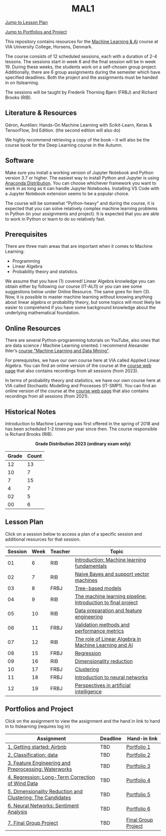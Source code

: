 <h1 align="center">MAL1</h1>

[Jump to Lesson Plan](#lesson-plan)

[Jump to Portfolios and Project](#portfolios-and-project)

This repository contains resources for the [Machine Learning & AI](https://en.via.dk/tmh-courses/introduction-to-machine-learning) course at VIA University College, Horsens, Denmark.

The course consists of 12 scheduled sessions, each with a duration of 2-4 lessons. The sessions start in week 6 and the final session will be in week 19. During these weeks, the students work on a self-chosen group project. Additionally, there are 6 group assignments during the semester which have specified deadlines. Both the project and the assignments must be handed in on Itslearning.

The sessions will be taught by Frederik Thorning Bjørn (FRBJ) and Richard Brooks (RIB).

## Literature & Resources

Géron, Aurélien: Hands-On Machine Learning with Scikit-Learn, Keras & TensorFlow, 3rd Edition. (the second edition will also do)

We highly recommend retrieving a copy of the book – it will also be the course book for the Deep Learning course in the Autumn.

## Software

Make sure you install a working version of Jupyter Notebook and Python version 3.7 or higher. The easiest way to install Python and Jupyter is using [Anaconda Distribution](https://www.anaconda.com/products/distribution). You can choose whichever framework you want to work in as long as it can handle Jupyter Notebooks. Installing VS Code with a Jupyter Notebook extension seems to be a popular choice.

The course will be somewhat "Python-heavy" and during the course, it is expected that you can solve relatively complex machine learning problems in Python (in your assignments and project). It is expected that you are able to work in Python or learn to do so relatively fast.

## Prerequisites

There are three main areas that are important when it comes to Machine Learning:

- Programming
- Linear Algebra
- Probability theory and statistics.

We assume that you have (1) covered! Linear Algebra knowledge you can obtain either by following our course (IT-ALI1) or you can see some suggestions below under Online Resource. The same goes for item (3). Now, it is possible to master machine learning without knowing anything about linear algebra or probability theory, but some topics will most likely be easier to comprehend if you have some background knowledge about the underlying mathematical foundation.

## Online Resources

There are several Python-programming tutorials on YouTube, also ones that are data science / Machine Learning oriented. I recommend Alexander Ihler’s [course "Machine Learning and Data Mining"](https://youtube.com/playlist?list=PLaXDtXvwY-oDvedS3f4HW0b4KxqpJ_imw).

For prerequisites, we have our own course here at VIA called Applied Linear Algebra. You can find an online version of the course at the [course web page](https://github.com/RBrooksDK/ALI1) that also contains recordings from all sessions (from 2023).

In terms of probability theory and statistics, we have our own course here at VIA called Stochastic Modelling and Processes (IT-SMP1). You can find an online version of the course at the [course web page](https://github.com/RBrooksDK/SMP1) that also contains recordings from all sessions (from 2021).

## Historical Notes

Introduction to Machine Learning was first offered in the spring of 2018 and has been scheduled 1-2 times per year since then. The course responsible is Richard Brooks (RIB).

<div align="center">
  
**Grade Distribution 2023 (ordinary exam only)**

| Grade | Count |
|-------|-------|
| 12    | 13    |
| 10    | 7     |
| 7     | 15    |
| 4     | 7     |
| 02    | 5     |
| 00    | 6     |

</div>

## Lesson Plan

Click on a session below to access a plan of a specific session and additional resources for that session.

<div align="center">

| Session | Week | Teacher | Topic |
|---------|------|---------|-------|
| 01      | 6    | RIB     | [Introduction: Machine learning fundamentals](https://github.com/RBrooksDK/MAL1/blob/main/01%20Introduction%20-%20Machine%20learning%20fundamentals/README.md) |
| 02      | 7    | RIB     | [Naive Bayes and support vector machines](https://github.com/RBrooksDK/MAL1/blob/main/02%20Naive%20Bayes%20and%20support%20vector%20machines/README.md) |
| 03      | 8    | FRBJ    | [Tree-based models](https://github.com/RBrooksDK/MAL1/blob/main/03%20Tree-based%20models/README.md) |
| 04      | 9    | RIB     | [The machine learning pipeline: Introduction to final project](https://github.com/RBrooksDK/MAL1/blob/main/04%20The%20machine%20learning%20pipeline%20-%20Introduction%20to%20final%20project/README.md) |
| 05      | 10   | RIB     | [Data preparation and feature engineering](https://github.com/RBrooksDK/MAL1/blob/main/05%20Data%20preparation%20and%20feature%20engineering/README.md) |
| 06      | 11   | FRBJ    | [Validation methods and performance metrics](https://github.com/RBrooksDK/MAL1/blob/main/06%20Validation%20methods%20and%20performance%20metrics/README.md) |
| 07      | 12   | RIB     | [The role of Linear Algebra in Machine Learning and AI](https://github.com/RBrooksDK/MAL1/blob/main/07%20The%20role%20of%20Linear%20Algebra%20in%20Machine%20Learning%20and%20AI/README.md) |
| 08      | 15   | FRBJ    | [Regression](https://github.com/RBrooksDK/MAL1/blob/main/08%20Regression/README.md) |
| 09      | 16   | RIB     | [Dimensionality reduction](https://github.com/RBrooksDK/MAL1/blob/main/09%20Dimensionality%20reduction/README.md) |
| 10      | 17   | FRBJ    | [Clustering](https://github.com/RBrooksDK/MAL1/blob/main/10%20Clustering/README.md) |
| 11      | 18   | FRBJ    | [Introduction to neural networks](https://github.com/RBrooksDK/MAL1/blob/main/11%20Introduction%20to%20neural%20networks/README.md) |
| 12      | 19   | FRBJ    | [Perspectives in artificial intelligence](https://github.com/RBrooksDK/MAL1/blob/main/12%20Perspectives%20in%20artificial%20intelligence/README.md) |

</div>

## Portfolios and Project

Click on the assignment to view the assignment and the hand in link to hand in to Itslearning (requires log in)

| Assignment | Deadline | Hand-in link |
|------------|----------|--------------|
| [1. Getting started: Airbnb](#)                       | TBD | [Portfolio 1](#) |
| [2. Classification: data](#)                          | TBD | [Portfolio 2](#) |
| [3. Feature Engineering and Preprocessing: Waterworks](#) | TBD | [Portfolio 3](#) |
| [4. Regression: Long-Term Correction of Wind Data](#) | TBD | [Portfolio 4](#) |
| [5. Dimensionality Reduction and Clustering: The Candidates](#) | TBD | [Portfolio 5](#) |
| [6. Neural Networks: Sentiment Analysis](#)           | TBD | [Portfolio 6](#) |
| [7. Final Group Project](#)                           | TBD | [Final Group Project](#) |


